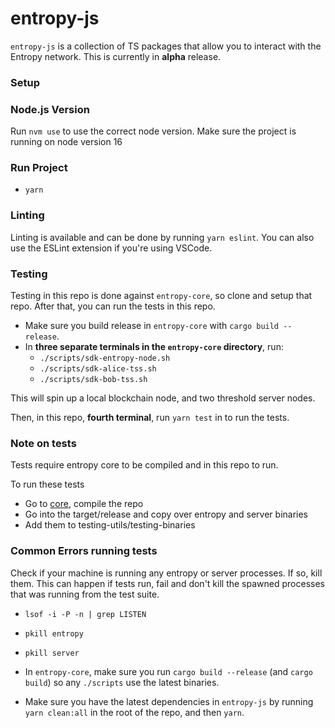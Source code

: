 # entropy-js

`entropy-js` is a collection of TS packages that allow you to interact with the Entropy network. This is currently in **alpha** release.

### Setup

### Node.js Version

Run `nvm use` to use the correct node version.
Make sure the project is running on node version 16

### Run Project

- `yarn`

### Linting

Linting is available and can be done by running `yarn eslint`. You can also use the ESLint extension if you're using VSCode.

### Testing

Testing in this repo is done against `entropy-core`, so clone and setup that repo. After that, you can run the tests in this repo.

- Make sure you build release in `entropy-core` with `cargo build --release`.
- In **three separate terminals in the `entropy-core` directory**, run:
  - `./scripts/sdk-entropy-node.sh`
  - `./scripts/sdk-alice-tss.sh`
  - `./scripts/sdk-bob-tss.sh`

This will spin up a local blockchain node, and two threshold server nodes.

Then, in this repo, **fourth terminal**, run `yarn test` in to run the tests.

### Note on tests

Tests require entropy core to be compiled and in this repo to run.

To run these tests

- Go to [core](https://github.com/entropyxyz/entropy-core), compile the repo
- Go into the target/release and copy over entropy and server binaries
- Add them to testing-utils/testing-binaries

### Common Errors running tests

Check if your machine is running any entropy or server processes. If so, kill them. This can happen if tests run, fail and don't kill the spawned processes that was running from the test suite.

- `lsof -i -P -n | grep LISTEN`
- `pkill entropy`
- `pkill server`

- In `entropy-core`, make sure you run `cargo build --release` (and `cargo build`) so any `./scripts` use the latest binaries.
- Make sure you have the latest dependencies in `entropy-js` by running `yarn clean:all` in the root of the repo, and then `yarn`.
